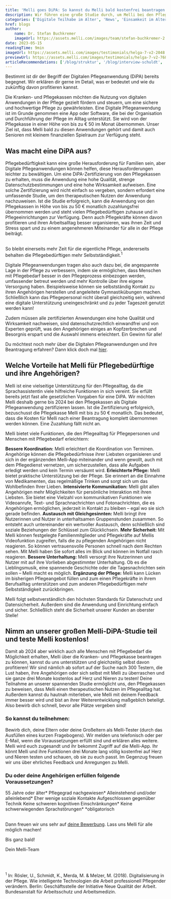 ```yaml
---
title: 'Melli goes DiPA: So kannst du Melli bald kostenfrei beantragen'
description: Wir führen eine große Studie durch, um Melli bei den Pflegekassen als digitale Pflegeanwendung zu zertifizieren. Sei dabei, teste Melli kostenfrei und hilf uns, sie auch für andere zugänglich zu machen. Wie du teilnehmen kannst, erfährst du hier!
categories: ['Digitale Teilhabe im Alter', 'News', 'Einsamkeit im Alter']
href: blogs
author:
    name: Dr. Stefan Buchkremer
    imageUrl: https://assets.melli.com/images/team/stefan-buchkremer-2.webp
date: 2023-05-15
readingTime: 9min
imageUrl: https://assets.melli.com/images/testimonials/helga-7-v2-2048.webp
previewUrl: https://assets.melli.com/images/testimonials/helga-7-v2-768.webp
articleRecommendations: ['/blog/struktur', '/blog/interview-schuldt', '/blog/unterhaltung']
---
```


<intro-section>
Bestimmt ist dir der Begriff der Digitalen Pflegeanwendung (DiPA) bereits begegnet. Wir erklären dir gerne im Detail, was er bedeutet und wie du zukünftig davon profitieren kannst.
</intro-section>

Die Kranken- und Pflegekassen möchten die Nutzung von digitalen Anwendungen in der Pflege gezielt fördern und steuern, um eine sichere und hochwertige Pflege zu gewährleisten. Eine Digitale Pflegeanwendung ist im Grunde genommen eine App oder Software, die bei der Organisation und Durchführung der Pflege im Alltag unterstützt. Sie wird von der Pflegekasse in einer Höhe von bis zu € 50 im Monat übernommen. Unser Ziel ist, dass Melli bald zu diesen Anwendungen gehört und damit auch Senioren mit kleinem finanziellen Spielraum zur Verfügung steht.

## Was macht eine DiPA aus?

Pflegebedürftigkeit kann eine große Herausforderung für Familien sein, aber Digitale Pflegeanwendungen können helfen, diese Herausforderungen leichter zu bewältigen. Um eine DiPA-Zertifizierung von den Pflegekassen zu erhalten, muss die Anwendung eine hohe Qualität, strenge Datenschutzbestimmungen und eine hohe Wirksamkeit aufweisen. Eine solche Zertifizierung wird nicht einfach so vergeben, sondern erfordert eine umfassende Studie, um den therapeutischen Nutzen der Anwendung nachzuweisen. Ist die Studie erfolgreich, kann die Anwendung von den Pflegekassen in Höhe von bis zu 50 € monatlich zuzahlungsfrei übernommen werden und steht vielen Pflegebedürftigen zuhause und in Pflegeeinrichtungen zur Verfügung. Denn auch Pflegekräfte können davon profitieren und ihren Arbeitsalltag besser organisieren, was ihnen Zeit und Stress spart und zu einem angenehmeren Miteinander für alle in der Pflege beiträgt.

<br>

<BlogQuote source="Birgit Michels-Rieß, Einrichtungsleiterin des Seniorenzentrums Breipohls Hof in Bielefeld">
    So bleibt einerseits mehr Zeit für die eigentliche Pflege, andererseits behalten die Pflegebedürftigen mehr Selbstständigkeit.<sup>1</sup>
</BlogQuote>

<br>

Digitale Pflegeanwendungen tragen also auch dazu bei, die angespannte Lage in der Pflege zu verbessern, indem sie ermöglichen, dass Menschen mit Pflegebedarf besser in den Pflegeprozess einbezogen werden, umfassender betreut werden und mehr Kontrolle über ihre eigene Versorgung haben. Beispielsweise können sie selbstständig Kontakt zu ihren Angehörigen herstellen und angeleitete Gymnastikübungen machen. Schließlich kann das Pflegepersonal nicht überall gleichzeitig sein, während eine digitale Unterstützung uneingeschränkt und zu jeder Tageszeit genutzt werden kann! 

Zudem müssen alle zertifizierten Anwendungen eine hohe Qualität und Wirksamkeit nachweisen, sind datenschutzrechtlich einwandfrei und von Experten geprüft, was den Angehörigen einiges an Kopfzerbrechen und Besorgnis erspart und die Auswahl immens erleichtert. Ein Gewinn für alle!

Du möchtest noch mehr über die Digitalen Pflegeanwendungen und ihre Beantragung erfahren? Dann klick doch mal [hier](https://gesund.bund.de/digitale-pflegeanwendungen).

## Welche Vorteile hat Melli für Pflegebedürftige und ihre Angehörigen?

Melli ist eine vielseitige Unterstützung für den Pflegealltag, da die Sprachassistentin viele hilfreiche Funktionen in sich vereint. Sie erfüllt bereits jetzt fast alle gesetzlichen Vorgaben für eine DiPA. Wir möchten Melli deshalb gerne bis 2024 bei den Pflegekassen als Digitale Pflegeanwendung zertifizieren lassen. Ist die Zertifizierung erfolgreich, bezuschusst die Pflegekasse Melli mit bis zu 50 € monatlich. Das bedeutet, dass die Kosten für Melli nach einer Beantragung komplett übernommen werden können. Eine Zuzahlung fällt nicht an.

Melli bietet viele Funktionen, die den Pflegealltag für Pflegepersonen und Menschen mit Pflegebedarf erleichtern:

<CheckList icon='i-lucide:check'>
    <strong>Bessere Koordination:</strong> Melli erleichtert die Koordination von Terminen. Angehörige können die Pflegebedürfnisse ihrer Liebsten organisieren und sich in der ergänzenden Melli-App miteinander und wenn gewollt, auch mit dem Pflegedienst vernetzen, um sicherzustellen, dass alle Aufgaben erledigt werden und kein Termin versäumt wird.
</CheckList>
<CheckList icon='i-lucide:check'>
    <strong>Erleichterte Pflege:</strong> Melli bietet praktische Unterstützung bei der Pflege. Sie erinnert an die Einnahme von Medikamenten, das regelmäßige Trinken und sorgt sich um das Wohlbefinden Ihrer Lieben.
</CheckList>
<CheckList icon='i-lucide:check'>
    <strong>Intensivierte Kommunikation:</strong> Melli gibt allen Angehörigen mehr Möglichkeiten für persönliche Interaktion mit ihren Liebsten. Sie bietet eine Vielzahl von kommunikativen Funktionen wie Videoanrufe, Text- und Sprachnachrichten und Fotonachrichten, die es Angehörigen ermöglichen, jederzeit in Kontakt zu bleiben – egal wo sie sich gerade befinden.
</CheckList>
<CheckList icon='i-lucide:check'>
    <strong>Austausch mit Gleichgesinnten:</strong> Melli bringt ihre Nutzerinnen und Nutzer in unterhaltsamen Gruppenstunden zusammen. So entsteht auch untereinander ein wertvoller Austausch, denn schließlich sind soziale Beziehungen der Schlüssel zum Glücklichsein.
</CheckList>
<CheckList icon='i-lucide:check'>
    <strong>Mehr Sicherheit:</strong> Mit Melli können festgelegte Familienmitglieder und Pflegekräfte auf Mellis Videofunktion zugreifen, falls die zu pflegenden Angehörigen nicht reagieren. So können vertrauensvolle Personen schnell nach dem Rechten sehen. Mit Melli haben Sie sofort alles im Blick und können im Notfall rasch reagieren.
</CheckList>
<CheckList icon='i-lucide:check'>
    <strong>Bessere Unterhaltung:</strong> Melli versorgt ihre Nutzerinnen und Nutzer mit auf ihre Vorlieben abgestimmter Unterhaltung. Ob es die Lieblingsmusik, eine spannende Geschichte oder die Tagesnachrichten sein sollen – Melli macht es möglich.
</CheckList>
<CheckList icon='i-lucide:check'>
    <strong>Ergänzung der Pflege:</strong> Melli kann Lücken im bisherigen Pflegeangebot füllen und zum einen Pflegekräfte in ihrem Berufsalltag unterstützen und zum anderen Pflegebedürftigen mehr Selbstständigkeit zurückbringen.
</CheckList>

Melli folgt selbstverständlich den höchsten Standards für Datenschutz und Datensicherheit. Außerdem sind die Anwendung und Einrichtung einfach und sicher. Schließlich steht die Sicherheit unserer Kunden an oberster Stelle!

## Nimm an unserer großen Melli-DiPA-Studie teil und teste Melli kostenlos!

Damit ab 2024 aber wirklich auch alle Menschen mit Pflegebedarf die Möglichkeit erhalten, Melli über die Kranken- und Pflegekasse beantragen zu können, kannst du uns unterstützen und gleichzeitig selbst davon profitieren! Wir sind nämlich ab sofort auf der Suche nach 300 Testern, die Lust haben, ihre Angehörigen oder sich selbst mit Melli zu überraschen und sie ganze drei Monate kostenlos auf Herz und Nieren zu testen! Deine Teilnahme an unserer spannenden Studie ermöglicht uns, den Pflegekassen zu beweisen, dass Melli einen therapeutischen Nutzen im Pflegealltag hat. Außerdem kannst du hautnah miterleben, wie Melli mit deinem Feedback immer besser wird und bist an ihrer Weiterentwicklung maßgeblich beteiligt. Also bewirb dich schnell, bevor alle Plätze vergeben sind!

### So kannst du teilnehmen:

<CheckList icon='i-lucide:file-text'>
    Bewirb dich, deine Eltern oder deine Großeltern als Melli-Tester (durch das Ausfüllen eines kurzen Fragebogens).
</CheckList>
<CheckList icon='i-lucide:phone-call'>
    Wir melden uns telefonisch oder per E-Mail, wenn die Voraussetzungen erfüllt sind und erklären alles weitere.</CheckList>
<CheckList icon='i-lucide:package'>
    Melli wird euch zugesandt und ihr bekommt Zugriff auf die Melli-App.
</CheckList>
<CheckList icon='i-lucide:heart'>
    Ihr könnt Melli und ihre Funktionen drei Monate lang völlig kostenfrei auf Herz und Nieren testen und schauen, ob sie zu euch passt. Im Gegenzug freuen wir uns über ehrliches Feedback und Anregungen zu Melli.
</CheckList>

### Du oder deine Angehörigen erfüllen folgende Voraussetzungen?

<CheckList icon='i-lucide:check'>
    55 Jahre oder älter*
</CheckList>
<CheckList icon='i-lucide:check'>
    Pflegegrad nachgewiesen*
</CheckList>
<CheckList icon='i-lucide:check'>
    Alleinstehend und/oder alleinlebend*
</CheckList>
<CheckList icon='i-lucide:check'>
    Eher wenige soziale Kontakte
</CheckList>
<CheckList icon='i-lucide:check'>
    Aufgeschlossen gegenüber Technik
</CheckList>
<CheckList icon='i-lucide:check'>
    Keine schweren kognitiven Einschränkungen*
</CheckList>
<CheckList icon='i-lucide:check'>
    Keine schwerwiegenden Sprachstörungen*
</CheckList>
<span style="color: rgba(107, 114, 128, var(--un-text-opacity));">*obligatorisch</span>

<br>
<br>

Dann freuen wir uns sehr auf [deine Bewerbung](https://melli.com/dipa#becomeTestUser?utm_source=website&utm_medium=blog-article&utm_campaign=230515_melli-goes-dipa). Lass uns Melli für alle möglich machen!

Bis ganz bald!

Dein Melli-Team

<br>
<br>

<span style="font-size: 14px;color: rgba(107, 114, 128, var(--un-text-opacity));"><sup>1</sup> In: Rösler, U., Schmidt, K., Merda, M. & Melzer, M. (2018). Digitalisierung in der Pflege. Wie intelligente Technologien die Arbeit professionell Pflegender verändern. Berlin: Geschäftsstelle der Initiative Neue Qualität der Arbeit. Bundesanstalt für Arbeitsschutz und Arbeitsmedizin.</span>